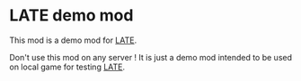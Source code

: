 # LATE demo mod
This mod is a demo mod for [LATE](https://github.com/pyrollo/late).

Don't use this mod on any server ! It is just a demo mod intended to be used on local game for testing [LATE](https://github.com/pyrollo/late).
